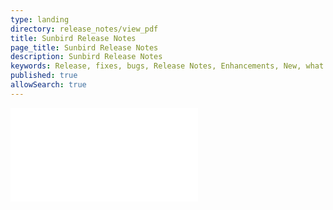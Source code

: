 ```yaml
---
type: landing
directory: release_notes/view_pdf
title: Sunbird Release Notes
page_title: Sunbird Release Notes
description: Sunbird Release Notes 
keywords: Release, fixes, bugs, Release Notes, Enhancements, New, what's new, version
published: true
allowSearch: true
---
```

<iframe frameborder="0" allowfullscreen="" src="release_notes/source_releasenotefiles/release_note_v1-7-1_june2018.pdf"></iframe>
